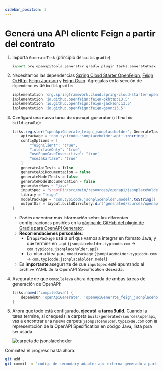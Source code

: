 ```yaml
---
sidebar_position: 3
---
```


# Generá una API cliente Feign a partir del contrato

1. Importá `GenerateTask` (principio de `build.gradle`)

    ```groovy title="build.gradle"
    import org.openapitools.generator.gradle.plugin.tasks.GenerateTask
    ```

2. Necesitamos las dependencias [Spring Cloud Starter OpenFeign](https://mvnrepository.com/artifact/org.springframework.cloud/spring-cloud-starter-openfeign), [Feign OkHttp](https://mvnrepository.com/artifact/io.github.openfeign/feign-okhttp), [Feign Jackson](https://mvnrepository.com/artifact/io.github.openfeign/feign-jackson) y [Feign Gson](https://mvnrepository.com/artifact/io.github.openfeign/feign-gson). Agregalas en la sección de `dependencies` de `build.gradle`:

    ```groovy title="build.gradle"
    implementation 'org.springframework.cloud:spring-cloud-starter-openfeign:4.2.1'
    implementation 'io.github.openfeign:feign-okhttp:13.5'
    implementation 'io.github.openfeign:feign-jackson:13.5'
    implementation 'io.github.openfeign:feign-gson:13.5'
    ```

3. Configurá una nueva tarea de openapi-generator (al final de `build.gradle`):

    ```groovy title="build.gradle"
    tasks.register("openApiGenerate_feign_jsonplaceholder", GenerateTask) {
        apiPackage = "com.typicode.jsonplaceholder.api".toString()
        configOptions = [
            "feignClient": "true",
            "interfaceOnly": "true",
            "useEnumCaseInsensitive": "true",
            "useJakartaEe": "true"
        ]
        generateApiTests = false
        generateApiDocumentation = false
        generateModelTests = false
        generateModelDocumentation = false
        generatorName = "java"
        inputSpec = "$rootDir/src/main/resources/openapi/jsonplaceholder.yaml".toString()
        library = "feign"
        modelPackage = "com.typicode.jsonplaceholder.model".toString()
        outputDir = layout.buildDirectory.dir("generated/sources/openapi").get().asFile.toString()
    }
    ```

   * Podés encontrar más información sobre las diferentes configuraciones posibles en la [página de GitHub del plugin de Gradle para OpenAPI Generator](https://github.com/OpenAPITools/openapi-generator/tree/master/modules/openapi-generator-gradle-plugin).
   * **Recomendaciones personales**:
      * En `apiPackage` usá la url que vamos a integrar en formato Java, y que termine en `.api` (`jsonplaceholder.typicode.com` -> `com.typicode.jsonplaceholder.api`)
      * La misma idea para `modelPackage` (`jsonplaceholder.typicode.com` -> `com.typicode.jsonplaceholder.model`)
   * Es **importante** asegurarte de que `inputspec` esté apuntando al archivo YAML de la OpenAPI Specification deseada.

4. Asegurate de que `compileJava` ahora dependa de ambas tareas de generación de OpenAPI:

    ```groovy title="build.gradle"
    tasks.named('compileJava') {
        dependsOn 'openApiGenerate', 'openApiGenerate_feign_jsonplaceholder'
    }
    ```

5. Ahora que todo está configurado, **ejecutá la tarea Build**. Cuando la tarea termine, si chequeás la carpeta `build\generated\sources\openapi`, vas a encontrar una nueva carpeta `jsonplaceholder.typicode.com` con la representación de la OpenAPI Specification en código Java, lista para ser usada.

    <div>
      <img src={require('@site/static/img/external-api-integration/jsonplaceholder-folder.png').default} alt="carpeta de jsonplaceholder" />
    </div>

Commiteá el progreso hasta ahora.

```bash
git add .
git commit -m "código de secondary adapter api externa generado a partir de una openapi specification"
```